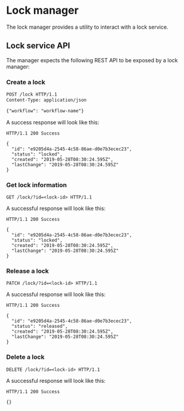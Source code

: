 # Lock manager

The lock manager provides a utility to interact with a lock service. 

## Lock service API

The manager expects the following REST API to be exposed by a lock manager:

### Create a lock

```html
POST /lock HTTP/1.1
Content-Type: application/json

{"workflow": "workflow-name"}
```

A success response will look like this:

```http
HTTP/1.1 200 Success

{
  "id": "e9205d4a-2545-4c58-86ae-d0e7b3ecec23",
  "status": "locked",
  "created": "2019-05-28T08:30:24.595Z",
  "lastChange": "2019-05-28T08:30:24.595Z"
}
```

### Get lock information

```http
GET /lock/?id=<lock-id> HTTP/1.1
```

A successful response will look like this:

```http
HTTP/1.1 200 Success

{
  "id": "e9205d4a-2545-4c58-86ae-d0e7b3ecec23",
  "status": "locked",
  "created": "2019-05-28T08:30:24.595Z",
  "lastChange": "2019-05-28T08:30:24.595Z"
}
```

### Release a lock

```http
PATCH /lock/?id=<lock-id> HTTP/1.1
```

A successful response will look like this:

```http
HTTP/1.1 200 Success

{
  "id": "e9205d4a-2545-4c58-86ae-d0e7b3ecec23",
  "status": "released",
  "created": "2019-05-28T08:30:24.595Z",
  "lastChange": "2019-05-28T08:30:24.595Z"
}
```

### Delete a lock

```http
DELETE /lock/?id=<lock-id> HTTP/1.1
```

A successful response will look like this:

```http
HTTP/1.1 200 Success

{}
```